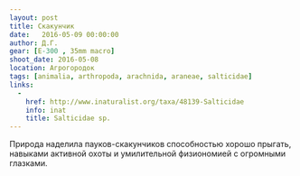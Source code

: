 ```yaml
---
layout: post
title: Скакунчик
date:   2016-05-09 00:00:00
author: Д.Г.
gear: [E-300 , 35mm macro]
shoot_date: 2016-05-08
location: Агрогородок
tags: [animalia, arthropoda, arachnida, araneae, salticidae]
links:
  -
    href: http://www.inaturalist.org/taxa/48139-Salticidae
    info: inat
    title: Salticidae sp.
---
```


Природа наделила пауков-скакунчиков способностью хорошо прыгать, навыками активной охоты и умилительной физиономией с огромными глазками.
